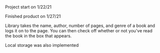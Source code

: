 Project start on 1/22/21

Finished product on 1/27/21

Library takes the name, author, number of pages, and genre of a book and logs it on to the page. You can then check off whether or not you've read the book in the box that appears. 

Local storage was also implemented